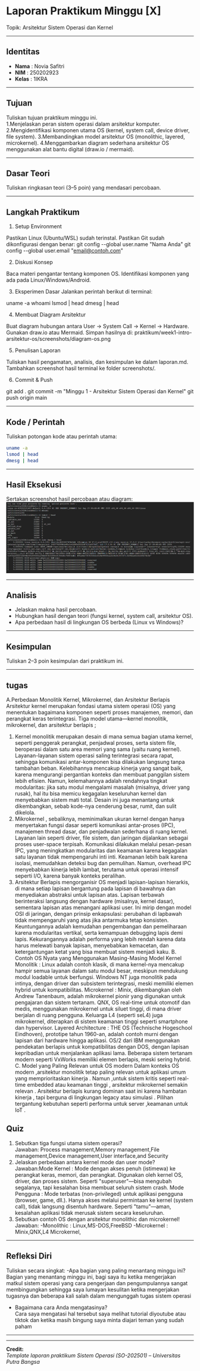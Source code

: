 
# Laporan Praktikum Minggu [X]
Topik: Arsitektur Sistem Operasi dan Kernel

---

## Identitas
- **Nama**  : Novia Safitri  
- **NIM**   : 250202923
- **Kelas** : 1IKRA

---

## Tujuan
Tuliskan tujuan praktikum minggu ini.  
1.Menjelaskan peran sistem operasi dalam arsitektur komputer.
2.Mengidentifikasi komponen utama OS (kernel, system call, device driver, file system).
3.Membandingkan model arsitektur OS (monolithic, layered, microkernel).
4.Menggambarkan diagram sederhana arsitektur OS menggunakan alat bantu digital (draw.io / mermaid).

---

## Dasar Teori
Tuliskan ringkasan teori (3–5 poin) yang mendasari percobaan.

---

## Langkah Praktikum
1. Setup Environment

Pastikan Linux (Ubuntu/WSL) sudah terinstal.
Pastikan Git sudah dikonfigurasi dengan benar:
git config --global user.name "Nama Anda"
git config --global user.email "email@contoh.com"
  
2. Diskusi Konsep

Baca materi pengantar tentang komponen OS.
Identifikasi komponen yang ada pada Linux/Windows/Android.
 
3. Eksperimen Dasar Jalankan perintah berikut di terminal:

uname -a
whoami
lsmod | head
dmesg | head

4. Membuat Diagram Arsitektur

Buat diagram hubungan antara User → System Call → Kernel → Hardware.
Gunakan draw.io atau Mermaid.
Simpan hasilnya di:
praktikum/week1-intro-arsitektur-os/screenshots/diagram-os.png

5. Penulisan Laporan

Tuliskan hasil pengamatan, analisis, dan kesimpulan ke dalam laporan.md.
Tambahkan screenshot hasil terminal ke folder screenshots/.

6. Commit & Push

git add .
git commit -m "Minggu 1 - Arsitektur Sistem Operasi dan Kernel"
git push origin main



---

## Kode / Perintah
Tuliskan potongan kode atau perintah utama:
```bash
uname -a
lsmod | head
dmesg | head
```

---

## Hasil Eksekusi
Sertakan screenshot hasil percobaan atau diagram:
![alt text](<screenshots/ss tugas1.png>)

---

## Analisis
- Jelaskan makna hasil percobaan.  
- Hubungkan hasil dengan teori (fungsi kernel, system call, arsitektur OS).  
- Apa perbedaan hasil di lingkungan OS berbeda (Linux vs Windows)?  

---

## Kesimpulan
Tuliskan 2–3 poin kesimpulan dari praktikum ini.

---
## tugas
A.Perbedaan Monolitik Kernel, Mikrokernel, dan Arsitektur Berlapis
  Arsitektur kernel merupakan fondasi utama sistem operasi (OS) yang menentukan bagaimana komponen seperti proses manajemen, memori, dan perangkat keras terintegrasi. Tiga model utama—kernel monolitik, mikrokernel, dan arsitektur berlapis ;
1.	Kernel monolitik merupakan desain di mana semua bagian utama kernel, seperti penggerak perangkat, penjadwal proses, serta sistem file, beroperasi dalam satu area memori yang sama (yaitu ruang kernel). Layanan-layanan sistem operasi saling terintegrasi secara rapat, sehingga komunikasi antar-komponen bisa dilakukan langsung tanpa tambahan beban. Kelebihannya mencakup kinerja yang sangat baik, karena mengurangi pergantian konteks dan membuat panggilan sistem lebih efisien. Namun, kelemahannya adalah rendahnya tingkat modularitas: jika satu modul mengalami masalah (misalnya, driver yang rusak), hal itu bisa memicu kegagalan keseluruhan kernel dan menyebabkan sistem mati total. Desain ini juga menantang untuk dikembangkan, sebab kode-nya cenderung besar, rumit, dan sulit dikelola.
2.	Mikrokernel , sebaliknya, meminimalkan ukuran kernel dengan hanya menyertakan fungsi dasar seperti komunikasi antar-proses (IPC), manajemen thread dasar, dan penjadwalan sederhana di ruang kernel. Layanan lain seperti driver, file sistem, dan jaringan dijalankan sebagai proses user-space terpisah. Komunikasi dilakukan melalui pesan-pesan IPC, yang meningkatkan modularitas dan keamanan karena kegagalan satu layanan tidak mempengaruhi inti inti. Keamanan lebih baik karena isolasi, memudahkan deteksi bug dan pemulihan. Namun, overhead IPC menyebabkan kinerja lebih lambat, terutama untuk operasi intensif seperti I/O, karena banyak konteks peralihan.
3.	Arsitektur Berlapis mengorganisir OS menjadi lapisan-lapisan hierarkis, di mana setiap lapisan bergantung pada lapisan di bawahnya dan menyediakan abstraksi untuk lapisan atas. Lapisan terbawah berinteraksi langsung dengan hardware (misalnya, kernel dasar), sementara lapisan atas menangani aplikasi user. Ini mirip dengan model OSI di jaringan, dengan prinsip enkapsulasi: perubahan di lapbawah tidak mempengaruhi yang atas jika antarmuka tetap konsisten. Keuntungannya adalah kemudahan pengembangan dan pemeliharaan karena modularitas vertikal, serta kemampuan debugging lapis demi lapis. Kekurangannya adalah performa yang lebih rendah karena data harus melewati banyak lapisan, menyebabkan kemacetan, dan ketergantungan ketat yang bisa membuat sistem menjadi kaku.
B. Contoh OS Nyata yang Menggunakan Masing-Masing Model
Kernel Monolitik : Linux adalah contoh klasik, di mana kernel-nya mencakup hampir semua layanan dalam satu modul besar, meskipun mendukung modul loadable untuk berfungsi. Windows NT juga monolitik pada intinya, dengan driver dan subsistem terintegrasi, meski memiliki elemen hybrid untuk kompatibilitas. 
Microkernel : Minix, dikembangkan oleh Andrew Tanenbaum, adalah mikrokernel pionir yang digunakan untuk pengajaran dan sistem tertanam. QNX, OS real-time untuk otomotif dan medis, menggunakan mikrokernel untuk siluet tinggi, di mana driver berjalan di ruang pengguna. Keluarga L4 (seperti seL4) juga mikrokernel, diterapkan di sistem keamanan tinggi seperti smartphone dan hypervisor.
Layered Architecture : THE OS (Technische Hogeschool Eindhoven), prototipe tahun 1960-an, adalah contoh murni dengan lapisan dari hardware hingga aplikasi. OS/2 dari IBM menggunakan pendekatan berlapis untuk kompatibilitas dengan DOS, dengan lapisan kepribadian untuk menjalankan aplikasi lama. Beberapa sistem tertanam modern seperti VxWorks memiliki elemen berlapis, meski sering hybrid. 
C. Model  yang Paling Relevan untuk OS modern 
Dalam konteks OS modern ,arsitektur monolitik tetap paling relevan untuk aplikasi umum yang memprioritaskan kinerja . Namun ,untuk sistem kritis seperti real-time embedded atau keamanan tinggi , arsitektur mikrokernel semakin relevan . Arsitektur berlapis kurang dominan saat  ini karena hambatan kinerja , tapi berguna di lingkungan legacy atau simulasi . Pilihan tergantung kebutuhan seperti performa untuk server ,keamanan untuk IoT .   


## Quiz
1. Sebutkan tiga fungsi utama sistem operasi?  
   Jawaban: Process management,Memory management,File management,Device management,User interface,and Security  
2. Jelaskan perbedaan antara kernel mode dan user mode?  
   Jawaban:Mode Kernel : Mode dengan akses penuh (istimewa) ke perangkat keras, memori, dan perangkat. Digunakan oleh kernel OS, driver, dan proses sistem. Seperti "superuser"—bisa mengubah segalanya, tapi kesalahan bisa membuat seluruh sistem crash.
Mode Pengguna : Mode terbatas (non-privileged) untuk aplikasi pengguna (browser, game, dll.). Hanya akses melalui permintaan ke kernel (system call), tidak langsung disentuh hardware. Seperti "tamu"—aman, kesalahan aplikasi tidak merusak sistem secara keseluruhan.
3. Sebutkan contoh OS dengan arsitektur monolithic dan microkernel!  
   Jawaban: -Monolithic : Linux,MS-DOS,FreeBSD
            -Microkernel : Minix,QNX,L4 Microkernel,     

---

## Refleksi Diri
Tuliskan secara singkat:
-Apa bagian yang paling menantang minggu ini?
  Bagian yang menantang minggu ini, bagi saya itu ketika mengerjakan matkul sistem operasi yang cara pengerjaan dan pengumpulannya sangat membingungkan sehingga saya lumayan kesulitan ketika mengerjakan tugasnya dan beberapa kali salah dalam mengunggah tugas sistem operasi   
- Bagaimana cara Anda mengatasinya?  
  Cara saya mengatasi hal tersebut saya melihat tutorial diyoutube atau tiktok dan ketika  masih bingung saya minta diajari teman yang sudah paham 
---  

---

**Credit:**  
_Template laporan praktikum Sistem Operasi (SO-202501) – Universitas Putra Bangsa_
